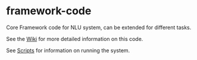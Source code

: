 # framework-code
Core Framework code for NLU system, can be extended for different tasks.

See the [Wiki](https://github.com/icsi-berkeley/framework_code/wiki) for more detailed information on this code.


See [Scripts](https://github.com/icsi-berkeley/framework_code/wiki/Scripts) for information on running the system.

